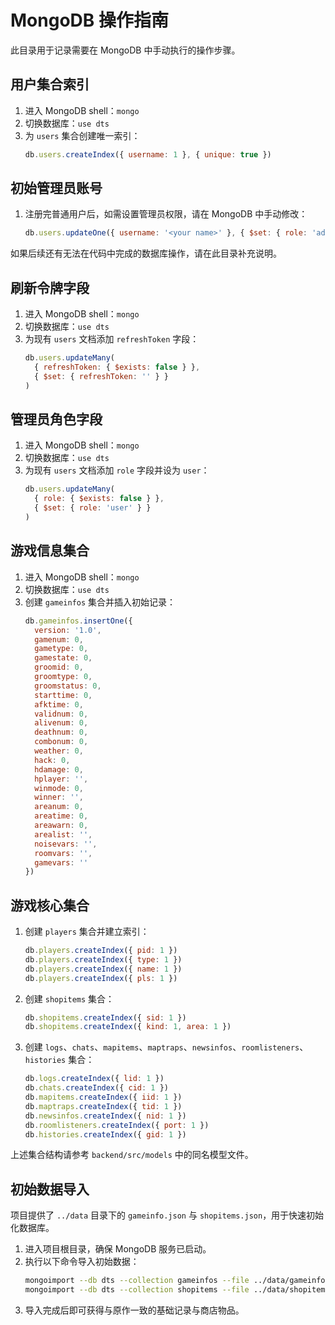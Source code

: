 # MongoDB 操作指南

此目录用于记录需要在 MongoDB 中手动执行的操作步骤。

## 用户集合索引
1. 进入 MongoDB shell：`mongo`
2. 切换数据库：`use dts`
3. 为 `users` 集合创建唯一索引：
   ```javascript
   db.users.createIndex({ username: 1 }, { unique: true })
   ```

## 初始管理员账号
1. 注册完普通用户后，如需设置管理员权限，请在 MongoDB 中手动修改：
   ```javascript
   db.users.updateOne({ username: '<your name>' }, { $set: { role: 'admin' } })
   ```

如果后续还有无法在代码中完成的数据库操作，请在此目录补充说明。

## 刷新令牌字段
1. 进入 MongoDB shell：`mongo`
2. 切换数据库：`use dts`
3. 为现有 `users` 文档添加 `refreshToken` 字段：
   ```javascript
   db.users.updateMany(
     { refreshToken: { $exists: false } },
     { $set: { refreshToken: '' } }
   )
   ```

## 管理员角色字段
1. 进入 MongoDB shell：`mongo`
2. 切换数据库：`use dts`
3. 为现有 `users` 文档添加 `role` 字段并设为 `user`：
   ```javascript
   db.users.updateMany(
     { role: { $exists: false } },
     { $set: { role: 'user' } }
   )
   ```

## 游戏信息集合
1. 进入 MongoDB shell：`mongo`
2. 切换数据库：`use dts`
3. 创建 `gameinfos` 集合并插入初始记录：
   ```javascript
   db.gameinfos.insertOne({
     version: '1.0',
     gamenum: 0,
     gametype: 0,
     gamestate: 0,
     groomid: 0,
     groomtype: 0,
     groomstatus: 0,
     starttime: 0,
     afktime: 0,
     validnum: 0,
     alivenum: 0,
     deathnum: 0,
     combonum: 0,
     weather: 0,
     hack: 0,
     hdamage: 0,
     hplayer: '',
     winmode: 0,
     winner: '',
     areanum: 0,
     areatime: 0,
     areawarn: 0,
     arealist: '',
     noisevars: '',
     roomvars: '',
     gamevars: ''
   })
   ```

## 游戏核心集合
1. 创建 `players` 集合并建立索引：
   ```javascript
   db.players.createIndex({ pid: 1 })
   db.players.createIndex({ type: 1 })
   db.players.createIndex({ name: 1 })
   db.players.createIndex({ pls: 1 })
   ```
2. 创建 `shopitems` 集合：
   ```javascript
   db.shopitems.createIndex({ sid: 1 })
   db.shopitems.createIndex({ kind: 1, area: 1 })
   ```
3. 创建 `logs`、`chats`、`mapitems`、`maptraps`、`newsinfos`、`roomlisteners`、`histories` 集合：
   ```javascript
   db.logs.createIndex({ lid: 1 })
   db.chats.createIndex({ cid: 1 })
   db.mapitems.createIndex({ iid: 1 })
   db.maptraps.createIndex({ tid: 1 })
   db.newsinfos.createIndex({ nid: 1 })
   db.roomlisteners.createIndex({ port: 1 })
   db.histories.createIndex({ gid: 1 })
   ```

上述集合结构请参考 `backend/src/models` 中的同名模型文件。

## 初始数据导入
项目提供了 `../data` 目录下的 `gameinfo.json` 与 `shopitems.json`，用于快速初始化数据库。

1. 进入项目根目录，确保 MongoDB 服务已启动。
2. 执行以下命令导入初始数据：
   ```bash
   mongoimport --db dts --collection gameinfos --file ../data/gameinfo.json --jsonArray
   mongoimport --db dts --collection shopitems --file ../data/shopitems.json --jsonArray
   ```
3. 导入完成后即可获得与原作一致的基础记录与商店物品。
